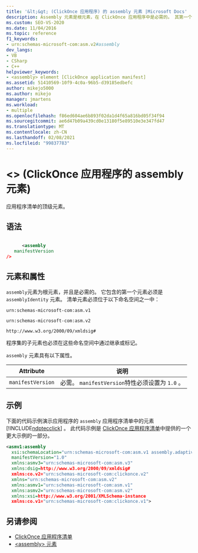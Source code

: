 ```yaml
---
title: '&lt;&gt; (ClickOnce 应用程序) 的 assembly 元素 |Microsoft Docs'
description: Assembly 元素是根元素，在 ClickOnce 应用程序中是必需的。 其第一个包含的元素必须是 assemblyIdentity 元素。
ms.custom: SEO-VS-2020
ms.date: 11/04/2016
ms.topic: reference
f1_keywords:
- urn:schemas-microsoft-com:asm.v2#assembly
dev_langs:
- VB
- CSharp
- C++
helpviewer_keywords:
- <assembly> element [ClickOnce application manifest]
ms.assetid: 51410569-10f9-4c0a-96b5-d39185edbefc
author: mikejo5000
ms.author: mikejo
manager: jmartens
ms.workload:
- multiple
ms.openlocfilehash: f86ed604ae6b893f02da1d4f65a816bd05f34f94
ms.sourcegitcommit: ae6d47b09a439cd0e13180f5e89510e3e347fd47
ms.translationtype: MT
ms.contentlocale: zh-CN
ms.lasthandoff: 02/08/2021
ms.locfileid: "99837783"
---
```

# <a name="ltassemblygt-element-clickonce-application"></a>&lt;&gt; (ClickOnce 应用程序的 assembly 元素) 
应用程序清单的顶级元素。

## <a name="syntax"></a>语法

```xml

      <assembly
   manifestVersion
/>
```

## <a name="elements-and-attributes"></a>元素和属性
 `assembly`元素为根元素，并且是必需的。 它包含的第一个元素必须是 `assemblyIdentity` 元素。 清单元素必须位于以下命名空间之一中：

 `urn:schemas-microsoft-com:asm.v1`

 `urn:schemas-microsoft-com:asm.v2`

 `http://www.w3.org/2000/09/xmldsig#`

 程序集的子元素也必须在这些命名空间中通过继承或标记。

 `assembly` 元素具有以下属性。

|Attribute|说明|
|---------------|-----------------|
|`manifestVersion`|必需。 `manifestVersion`特性必须设置为 `1.0` 。|

## <a name="example"></a>示例
 下面的代码示例演示应用程序的 `assembly` 应用程序清单中的元素 [!INCLUDE[ndptecclick](../deployment/includes/ndptecclick_md.md)] 。 此代码示例是 [ClickOnce 应用程序清单](../deployment/clickonce-application-manifest.md)中提供的一个更大示例的一部分。

```xml
<asmv1:assembly
  xsi:schemaLocation="urn:schemas-microsoft-com:asm.v1 assembly.adaptive.xsd"
  manifestVersion="1.0"
  xmlns:asmv3="urn:schemas-microsoft-com:asm.v3"
  xmlns:dsig=http://www.w3.org/2000/09/xmldsig#
  xmlns:co.v2="urn:schemas-microsoft-com:clickonce.v2"
  xmlns="urn:schemas-microsoft-com:asm.v2"
  xmlns:asmv1="urn:schemas-microsoft-com:asm.v1"
  xmlns:asmv2="urn:schemas-microsoft-com:asm.v2"
  xmlns:xsi=http://www.w3.org/2001/XMLSchema-instance
  xmlns:co.v1="urn:schemas-microsoft-com:clickonce.v1">
```

## <a name="see-also"></a>另请参阅
- [ClickOnce 应用程序清单](../deployment/clickonce-application-manifest.md)
- [\<assembly> 元素](../deployment/assembly-element-clickonce-deployment.md)
